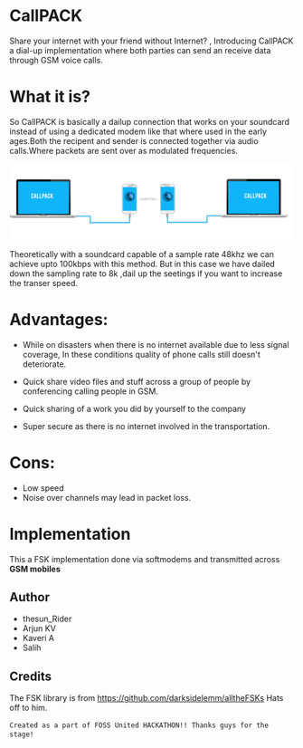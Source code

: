 # CallPACK

Share your internet with your friend without Internet? , Introducing CallPACK a dial-up implementation where both parties can send an receive data through GSM voice calls.

# What it is?
So CallPACK is basically a dailup connection that works on your soundcard instead of using a dedicated modem like that where used in the early ages.Both the recipent and sender is connected together via audio calls.Where packets are sent over as modulated frequencies.

![](image.png)


Theoretically with a soundcard capable of a sample rate 48khz we can achieve upto 100kbps with this method.
But in this case we have dailed down the sampling rate to 8k ,dail up the seetings if you want to increase the transer speed.



# Advantages:
- While on disasters when there is no internet available due to less signal coverage, In these conditions quality of phone calls still doesn't deteriorate.

 - Quick share video files and stuff across a group of people by conferencing calling people in GSM.
 
 - Quick sharing of a work you did by yourself to the company 

- Super secure as there is no internet involved in the transportation.

# Cons:
- Low speed
- Noise over channels may lead in packet loss.


# Implementation

This a FSK implementation done via softmodems and transmitted across **GSM mobiles**

## Author
- thesun_Rider
- Arjun KV
- Kaveri A
- Salih

## Credits
The FSK library is from <https://github.com/darksidelemm/alltheFSKs> Hats off to him.

```
Created as a part of FOSS United HACKATHON!! Thanks guys for the stage!
```